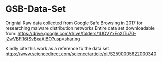 # GSB-Data-Set
Orignial Raw data collected from Google Safe Browsing in 2017 for researching malware distribution networks
Entire data set downloadable from: 
https://drive.google.com/drive/folders/1UOVYxEoXlTu70-jZwVBFR6fSvBxaAiBO?usp=sharing

Kindly cite this work as a reference to the data set
https://www.sciencedirect.com/science/article/pii/S2590005622000340
